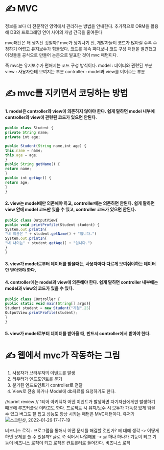 # ✍ MVC

정보를 보다 더 전문적인 영역에서 관리하는 방법을 안내한다.
추가적으로 ORM을 활용해 DB와 프로그래밍 언어 사이의 개념 간극을 줄여준다

mvc패턴은 왜 생겨난 것일까?
mvc가 생겨나기 전, 개발자들이 코드가 많아질 수록 수정하기 어렵고 유지보수가 힘들었다.
코드를 계속 짜다보니 코드 구성 패턴을 발견했고 이것들을 공식으로 만들어 논문으로 발표한 것이 mvc 패턴이다.

즉 mvc는 유지보수가 편해지는 코드 구성 방식이다.
model : 데이터와 관련된 부분
view : 사용자한테 보여지는 부분
controller : model과 view를 이어주는 부분

# ✍ mvc를 지키면서 코딩하는 방법
#### 1. model은 controller와 view에 의존하지 않아야 한다. 쉽게 말하면 model 내부에 controller와 view에 관련된 코드가 있으면 안된다.
```jsx
public class Student {
private String name;
private int age;

public Student(String name,int age) {
this.name = name;
this.age = age;
}
public String getName() {
return name;
}
public int getAge() {
return age;
}
}
```
#### 2. view는 model에만 의존해야 하고, controller에는 의존하면 안된다. 쉽게 말하면 view 안에 model 코드만 있을 수 있고, controller 코드가 있으면 안된다.
```jsx
public class OutputView{
public void printProfile(Student student) {
System.out.printIn(
"내 이름은 " + student.getName() + "입니다.")
System.out.printIn(
"내 나이는" + student.getAge() + "입니다.")
}
}
```
#### 3. view가 model로부터 데이터를 받을때는, 사용자마다 다르게 보여줘야하는 데이터만 받아와야 한다.
#### 4. controller에는 model과 view에 의존해야 한다. 쉽게 말하면 controller 내부에는 model과 view의 코드가 있을 수 있다.
```jsx
public class COntroller {
public static void main(String[] args){
Student student = new Student("기철",25)
OutputView.printProfile(student);
}
}
```
#### 5. view가 model로부터 데이터를 받아올 때, 반드시 controller에서 받아야 한다.

# ✍ 웹에서 mvc가 작동하는 그림

1. 사용자가 브라우저의 이벤트를 발생
2. 라우터가 엔드포인트를 분기
3. 분기된 엔드포인트가 controller로 전달
4. View로 전송 하거나 Model에 db자료를 요청하기도 한다.

//sprint review
// 1티어 아키텍쳐
어떤 이벤트가 발생하면 자기자신에게만 발생하기 때문에 루즈커플링 이라고도 한다.
프로젝트 시 유지/보수 시 모두가 가독성 있게 읽을 수 있고 버그도 잘 잡고 성능도 향상 시키는 패턴은
MVC패턴이다.
유저가 ![스크린샷, 2022-01-26 17-17-19](https://user-images.githubusercontent.com/68496535/151126999-f7a86bef-44d8-49fe-9645-03ffaf4f0b3b.png)

비즈니스 로직 : 프로그램을 통해서 어떤 문제를 해결할 것인가? 에 대해 생각 -> 어떻게 하면 문제를 풀 수 있을까? 글로 쭉 적어서 나열해봄 -> 글 하나 하나가 기능이 되고 기능이 비즈니스 로직이 되고 로직은 컨트롤러로 들어간다.
비즈니스 로직
